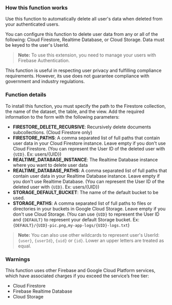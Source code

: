 ### How this function works

Use this function to automatically delete all user's data when deleted from your authenticated users.

You can configure this function to delete user data from any or all of the following: Cloud Firestore, Realtime Database, or Cloud Storage. Data must be keyed to the user's UserId.

> **Note:** To use this extension, you need to manage your users with Firebase Authentication.

This function is useful in respecting user privacy and fulfilling compliance requirements. However, its use does not guarantee compliance with government and industry regulations.

### Function details
To install this function, you must specify the path to the Firestore collection, the name of the dataset, the table, and the view. Add the required information to the form with the following parameters:

- **FIRESTORE_DELETE_RECURSIVE**: Recursively delete documents subcollections. (Cloud Firestore only)
- **FIRESTORE_PATHS**: A comma separated list of full paths that contain user data in your Cloud Firestore instance. Leave empty if you don't use Cloud Firestore. (You can represent the User ID of the deleted user with `{UID}`. Ex: users/{UID})
- **REALTIME_DATABASE_INSTANCE**: The Realtime Database instance where you want to delete user data
- **REALTIME_DATABASE_PATHS**: A comma separated list of full paths that contain user data in your Realtime Database instance. Leave empty if you don't use Realtime Database. (You can represent the User ID of the deleted user with `{UID}`. Ex: users/{UID})
- **STORAGE_DEFAULT_BUCKET**: The name of the default bucket to be used.
- **STORAGE_PATHS**: A comma separated list of full paths to files or directories in your buckets in Google Cloud Storage. Leave empty if you don't use Cloud Storage. (You can use `{UID}` to represent the User ID and `{DEFAULT}` to represent your default Storage bucket. Ex: `{DEFAULT}/{UID}-pic.png,my-app-logs/{UID}-logs.txt`)

> **Note:** You can also use other wildcards to represent user's UserId: `{user}`, `{userId}`, `{uid}` or `{id}`. Lower an upper letters are treated as equal.

### Warnings

This function uses other Firebase and Google Cloud Platform services, which have associated charges if you exceed the service’s free tier:

- Cloud Firestore
- Firebase Realtime Database
- Cloud Storage
